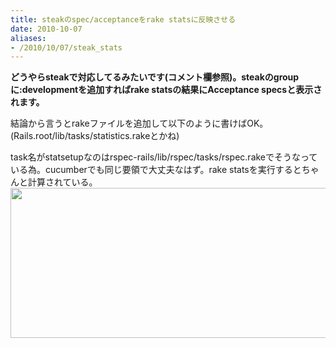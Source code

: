 ```yaml
---
title: steakのspec/acceptanceをrake statsに反映させる
date: 2010-10-07
aliases:
- /2010/10/07/steak_stats
---
```

<strong>どうやらsteakで対応してるみたいです(コメント欄参照)。steakのgroupに:developmentを追加すればrake statsの結果にAcceptance specsと表示されます。</strong>

結論から言うとrakeファイルを追加して以下のように書けばOK。(Rails.root/lib/tasks/statistics.rakeとかね)
<script src="http://gist.github.com/613641.js?file=statistics.rake"></script>
task名がstatsetupなのはrspec-rails/lib/rspec/tasks/rspec.rakeでそうなっている為。cucumberでも同じ要領で大丈夫なはず。rake statsを実行するとちゃんと計算されている。
<a href="http://ukstudio.jp/wp-content/uploads/2010/10/steak_stats.jpg"><img src="http://ukstudio.jp/wp-content/uploads/2010/10/steak_stats.jpg" alt="" title="steak_stats" width="531" height="240" class="alignnone size-full wp-image-719" /></a>